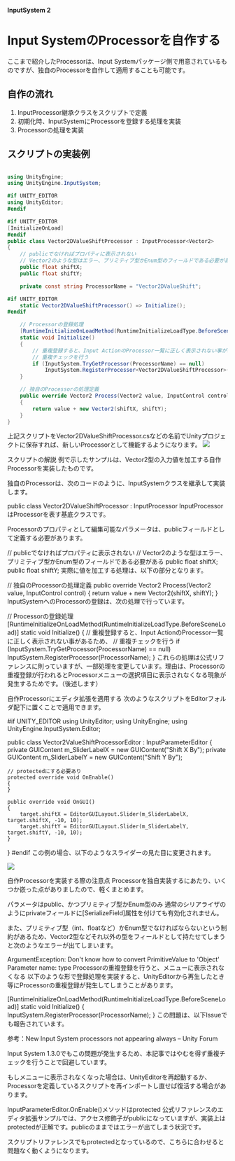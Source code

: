 **InputSystem 2**

# Input SystemのProcessorを自作する

ここまで紹介したProcessorは、Input Systemパッケージ側で用意されているものですが、独自のProcessorを自作して適用することも可能です。

## 自作の流れ
1. InputProcessor<T>継承クラスをスクリプトで定義
2. 初期化時、InputSystemにProcessorを登録する処理を実装
3. Processorの処理を実装


## スクリプトの実装例

```cs:Vector2DValueShiftProcessor.cs

using UnityEngine;
using UnityEngine.InputSystem;

#if UNITY_EDITOR
using UnityEditor;
#endif

#if UNITY_EDITOR
[InitializeOnLoad]
#endif
public class Vector2DValueShiftProcessor : InputProcessor<Vector2>
{
    // publicでなければプロパティに表示されない
    // Vector2のような型はエラー、プリミティブ型かEnum型のフィールドである必要がある
    public float shiftX;
    public float shiftY;

    private const string ProcessorName = "Vector2DValueShift";

#if UNITY_EDITOR
    static Vector2DValueShiftProcessor() => Initialize();
#endif

    // Processorの登録処理
    [RuntimeInitializeOnLoadMethod(RuntimeInitializeLoadType.BeforeSceneLoad)]
    static void Initialize()
    {
        // 重複登録すると、Input ActionのProcessor一覧に正しく表示されない事があるため、
        // 重複チェックを行う
        if (InputSystem.TryGetProcessor(ProcessorName) == null)
            InputSystem.RegisterProcessor<Vector2DValueShiftProcessor>(ProcessorName);
    }

    // 独自のProcessorの処理定義
    public override Vector2 Process(Vector2 value, InputControl control)
    {
        return value + new Vector2(shiftX, shiftY);
    }
}

```
上記スクリプトをVector2DValueShiftProcessor.csなどの名前でUnityプロジェクトに保存すれば、新しいProcessorとして機能するようになります。
![](images/8/8_2/unity-input-system-processor-20.png.avif "")


スクリプトの解説
例で示したサンプルは、Vector2型の入力値を加工する自作Processorを実装したものです。

独自のProcessorは、次のコードのように、InputSystem<T>クラスを継承して実装します。

public class Vector2DValueShiftProcessor : InputProcessor<Vector2>
InputProcessor<T>はProcessorを表す基底クラスです。


Processorのプロパティとして編集可能なパラメータは、publicフィールドとして定義する必要があります。

// publicでなければプロパティに表示されない
// Vector2のような型はエラー、プリミティブ型かEnum型のフィールドである必要がある
public float shiftX;
public float shiftY;
実際に値を加工する処理は、以下の部分となります。

// 独自のProcessorの処理定義
public override Vector2 Process(Vector2 value, InputControl control)
{
    return value + new Vector2(shiftX, shiftY);
}
InputSystemへのProcessorの登録は、次の処理で行っています。

// Processorの登録処理
[RuntimeInitializeOnLoadMethod(RuntimeInitializeLoadType.BeforeSceneLoad)]
static void Initialize()
{
    // 重複登録すると、Input ActionのProcessor一覧に正しく表示されない事があるため、
    // 重複チェックを行う
    if (InputSystem.TryGetProcessor(ProcessorName) == null)
        InputSystem.RegisterProcessor<Vector2DValueShiftProcessor>(ProcessorName);
}
これらの処理は公式リファレンスに則っていますが、一部処理を変更しています。理由は、Processorの重複登録が行われるとProcessorメニューの選択項目に表示されなくなる現象が発生するためです。（後述します）

自作Processorにエディタ拡張を適用する
次のようなスクリプトをEditorフォルダ配下に置くことで適用できます。

#if UNITY_EDITOR
using UnityEditor;
using UnityEngine;
using UnityEngine.InputSystem.Editor;

public class Vector2ValueShiftProcessorEditor : InputParameterEditor<Vector2DValueShiftProcessor>
{
    private GUIContent m_SliderLabelX = new GUIContent("Shift X By");
    private GUIContent m_SliderLabelY = new GUIContent("Shift Y By");

    // protectedにする必要あり
    protected override void OnEnable()
    {
    }

    public override void OnGUI()
    {
        target.shiftX = EditorGUILayout.Slider(m_SliderLabelX, target.shiftX, -10, 10);
        target.shiftY = EditorGUILayout.Slider(m_SliderLabelY, target.shiftY, -10, 10);
    }
}
#endif
この例の場合、以下のようなスライダーの見た目に変更されます。

![](images/8/8_2/unity-input-system-processor-21.png.avif "")

自作Processorを実装する際の注意点
Processorを独自実装するにあたり、いくつか嵌った点がありましたので、軽くまとめます。

パラメータはpublic、かつプリミティブ型かEnum型のみ
通常のシリアライザのようにprivateフィールドに[SerializeField]属性を付けても有効化されません。

また、プリミティブ型（int、floatなど）かEnum型でなければならないという制約があるため、Vector2型などそれ以外の型をフィールドとして持たせてしまうと次のようなエラーが出てしまいます。

ArgumentException: Don't know how to convert PrimitiveValue to 'Object'
Parameter name: type
Processorの重複登録を行うと、メニューに表示されなくなる
以下のような形で登録処理を実装すると、UnityEditorから再生したとき等にProcessorの重複登録が発生してしまうことがあります。

[RuntimeInitializeOnLoadMethod(RuntimeInitializeLoadType.BeforeSceneLoad)]
static void Initialize()
{
    InputSystem.RegisterProcessor<Vector2DValueShiftProcessor>(ProcessorName);
}
この問題は、以下Issueでも報告されています。

参考：New Input System processors not appearing always – Unity Forum

Input System 1.3.0でもこの問題が発生するため、本記事ではやむを得ず重複チェックを行うことで回避しています。

もしメニューに表示されなくなった場合は、UnityEditorを再起動するか、Processorを定義しているスクリプトを再インポートし直せば復活する場合があります。

InputParameterEditor.OnEnable()メソッドはprotected
公式リファレンスのエディタ拡張サンプルでは、アクセス修飾子がpublicになっていますが、実装上はprotectedが正解です。publicのままではエラーが出てしまう状況です。

スクリプトリファレンスでもprotectedとなっているので、こちらに合わせると問題なく動くようになります。



